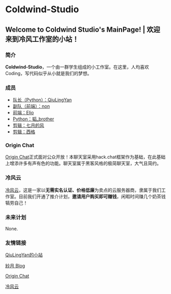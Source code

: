 # Coldwind-Studio

## Welcome to Coldwind Studio's MainPage! | 欢迎来到冷风工作室的小站！

### 简介
**Coldwind-Studio**，一个由一群学生组成的小工作室。在这里，人均喜欢Coding，写代码似乎从小就是我们的梦想。

### 成员
- [队长（Python）：QiuLingYan](/qiulingyan.md)
- [副队（前端）：non](/non.md)
- [前端：Elio](/elio.md)
- [Python：韬_brother](/taobrother.md)
- [剪辑：七月的风](/julyswind.md)
- [剪辑：西格](/xige.md)

### Origin Chat
[Origin Chat](https://chat.coldwind.link)正式面对公众开放！本聊天室采用hack.chat框架作为基础，在此基础上增添许多有声有色的功能。聊天室属于黑客风格的极简聊天室，大气且简约。

### 冷风云
[冷风云](https://idc.coldwind.link/)，这是一家以**无需实名认证、价格低廉**为卖点的云服务器商，隶属于我们工作室。目前我们开通了推介计划，**邀请用户购买即可赚钱**，闲暇时间赚几个奶茶钱犒劳自己！

### 未来计划
None.

### 友情链接
[QiuLingYan的小站](https://qiulingyan.top/)

[紗月 Blog](https://zbhy.fun/)

[Origin Chat](https://chat.coldwind.link)

[冷风云](https://idc.coldwind.link/)
